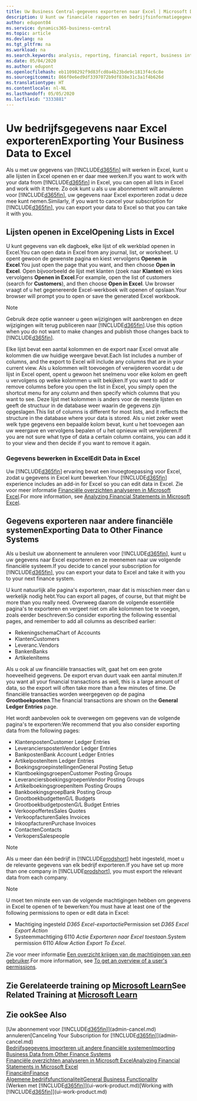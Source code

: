 ```yaml
---
title: Uw Business Central-gegevens exporteren naar Excel | Microsoft Docs
description: U kunt uw financiële rapporten en bedrijfsinformatiegegevens uit Business Central exporteren naar Excel of uw gegevens in Excel openen.
author: edupont04
ms.service: dynamics365-business-central
ms.topic: article
ms.devlang: na
ms.tgt_pltfrm: na
ms.workload: na
ms.search.keywords: analysis, reporting, financial report, business intelligence, BI, Excel
ms.date: 05/04/2020
ms.author: edupont
ms.openlocfilehash: eb11098292f9d83fcd0a4b23bde9c1813f4c6c8e
ms.sourcegitcommit: 866f0e6ed9df3397072b9df838e31c3a1f4b626d
ms.translationtype: HT
ms.contentlocale: nl-NL
ms.lasthandoff: 05/05/2020
ms.locfileid: "3333881"
---
```

# <a name="exporting-your-business-data-to-excel"></a><span data-ttu-id="a064b-103">Uw bedrijfsgegevens naar Excel exporteren</span><span class="sxs-lookup"><span data-stu-id="a064b-103">Exporting Your Business Data to Excel</span></span>
<span data-ttu-id="a064b-104">Als u met uw gegevens van [!INCLUDE[d365fin](includes/d365fin_md.md)] wilt werken in Excel, kunt u alle lijsten in Excel openen en er daar mee werken.</span><span class="sxs-lookup"><span data-stu-id="a064b-104">If you want to work with your data from [!INCLUDE[d365fin](includes/d365fin_md.md)] in Excel, you can open all lists in Excel and work with it there.</span></span> <span data-ttu-id="a064b-105">Zo ook kunt u als u uw abonnement wilt annuleren voor [!INCLUDE[d365fin](includes/d365fin_md.md)], uw gegevens naar Excel exporteren zodat u deze mee kunt nemen.</span><span class="sxs-lookup"><span data-stu-id="a064b-105">Similarly, if you want to cancel your subscription for [!INCLUDE[d365fin](includes/d365fin_md.md)], you can export your data to Excel so that you can take it with you.</span></span>

## <a name="opening-lists-in-excel"></a><span data-ttu-id="a064b-106">Lijsten openen in Excel</span><span class="sxs-lookup"><span data-stu-id="a064b-106">Opening Lists in Excel</span></span>
<span data-ttu-id="a064b-107">U kunt gegevens van elk dagboek, elke lijst of elk werkblad openen in Excel.</span><span class="sxs-lookup"><span data-stu-id="a064b-107">You can open data in Excel from any journal, list, or worksheet.</span></span> <span data-ttu-id="a064b-108">U opent gewoon de gewenste pagina en kiest vervolgens **Openen in Excel**.</span><span class="sxs-lookup"><span data-stu-id="a064b-108">You just open the page that you want, and then choose **Open in Excel**.</span></span> <span data-ttu-id="a064b-109">Open bijvoorbeeld de lijst met klanten (zoek naar **Klanten**) en kies vervolgens **Openen in Excel**.</span><span class="sxs-lookup"><span data-stu-id="a064b-109">For example, open the list of customers (search for **Customers**), and then choose **Open in Excel**.</span></span> <span data-ttu-id="a064b-110">Uw browser vraagt of u het gegenereerde Excel-werkboek wilt openen of opslaan.</span><span class="sxs-lookup"><span data-stu-id="a064b-110">Your browser will prompt you to open or save the generated Excel workbook.</span></span>  

> [!NOTE]
> <span data-ttu-id="a064b-111">Gebruik deze optie wanneer u geen wijzigingen wilt aanbrengen en deze wijzigingen wilt terug publiceren naar [!INCLUDE[d365fin](includes/d365fin_md.md)].</span><span class="sxs-lookup"><span data-stu-id="a064b-111">Use this option when you do not want to make changes and publish those changes back to [!INCLUDE[d365fin](includes/d365fin_md.md)].</span></span>  

<span data-ttu-id="a064b-112">Elke lijst bevat een aantal kolommen en de export naar Excel omvat alle kolommen die uw huidige weergave bevat.</span><span class="sxs-lookup"><span data-stu-id="a064b-112">Each list includes a number of columns, and the export to Excel will include any columns that are in your current view.</span></span> <span data-ttu-id="a064b-113">Als u kolommen wilt toevoegen of verwijderen voordat u de lijst in Excel opent, opent u gewoon het snelmenu voor elke kolom en geeft u vervolgens op welke kolommen u wilt bekijken.</span><span class="sxs-lookup"><span data-stu-id="a064b-113">If you want to add or remove columns before you open the list in Excel, you simply open the shortcut menu for any column and then specify which columns that you want to see.</span></span> <span data-ttu-id="a064b-114">Deze lijst met kolommen is anders voor de meeste lijsten en geeft de structuur in de database weer waarin de gegevens zijn opgeslagen.</span><span class="sxs-lookup"><span data-stu-id="a064b-114">This list of columns is different for most lists, and it reflects the structure in the database where your data is stored.</span></span> <span data-ttu-id="a064b-115">Als u niet zeker weet welk type gegevens een bepaalde kolom bevat, kunt u het toevoegen aan uw weergave en vervolgens bepalen of u het opnieuw wilt verwijderen.</span><span class="sxs-lookup"><span data-stu-id="a064b-115">If you are not sure what type of data a certain column contains, you can add it to your view and then decide if you want to remove it again.</span></span>  

### <a name="edit-data-in-excel"></a><span data-ttu-id="a064b-116">Gegevens bewerken in Excel</span><span class="sxs-lookup"><span data-stu-id="a064b-116">Edit Data in Excel</span></span>
<span data-ttu-id="a064b-117">Uw [!INCLUDE[d365fin](includes/d365fin_md.md)] ervaring bevat een invoegtoepassing voor Excel, zodat u gegevens in Excel kunt bewerken.</span><span class="sxs-lookup"><span data-stu-id="a064b-117">Your [!INCLUDE[d365fin](includes/d365fin_md.md)] experience includes an add-in for Excel so you can edit data in Excel.</span></span> <span data-ttu-id="a064b-118">Zie voor meer informatie [Financiële overzichten analyseren in Microsoft Excel](finance-analyze-excel.md).</span><span class="sxs-lookup"><span data-stu-id="a064b-118">For more information, see [Analyzing Financial Statements in Microsoft Excel](finance-analyze-excel.md).</span></span>  

## <a name="exporting-data-to-other-finance-systems"></a><span data-ttu-id="a064b-119">Gegevens exporteren naar andere financiële systemen</span><span class="sxs-lookup"><span data-stu-id="a064b-119">Exporting Data to Other Finance Systems</span></span>
<span data-ttu-id="a064b-120">Als u besluit uw abonnement te annuleren voor [!INCLUDE[d365fin](includes/d365fin_md.md)], kunt u uw gegevens naar Excel exporteren en ze meenemen naar uw volgende financiële systeem.</span><span class="sxs-lookup"><span data-stu-id="a064b-120">If you decide to cancel your subscription for [!INCLUDE[d365fin](includes/d365fin_md.md)], you can export your data to Excel and take it with you to your next finance system.</span></span>  

<span data-ttu-id="a064b-121">U kunt natuurlijk alle pagina's exporteren, maar dat is misschien meer dan u werkelijk nodig hebt.</span><span class="sxs-lookup"><span data-stu-id="a064b-121">You can export all pages, of course, but that might be more than you really need.</span></span> <span data-ttu-id="a064b-122">Overweeg daarom de volgende essentiële pagina's te exporteren en vergeet niet om alle kolommen toe te voegen, zoals eerder beschreven:</span><span class="sxs-lookup"><span data-stu-id="a064b-122">So consider exporting the following essential pages, and remember to add all columns as described earlier:</span></span>  

* <span data-ttu-id="a064b-123">Rekeningschema</span><span class="sxs-lookup"><span data-stu-id="a064b-123">Chart of Accounts</span></span>  
* <span data-ttu-id="a064b-124">Klanten</span><span class="sxs-lookup"><span data-stu-id="a064b-124">Customers</span></span>  
* <span data-ttu-id="a064b-125">Leveranc.</span><span class="sxs-lookup"><span data-stu-id="a064b-125">Vendors</span></span>  
* <span data-ttu-id="a064b-126">Banken</span><span class="sxs-lookup"><span data-stu-id="a064b-126">Banks</span></span>  
* <span data-ttu-id="a064b-127">Artikelen</span><span class="sxs-lookup"><span data-stu-id="a064b-127">Items</span></span>  

<span data-ttu-id="a064b-128">Als u ook al uw financiële transacties wilt, gaat het om een grote hoeveelheid gegevens. De export ervan duurt vaak een aantal minuten.</span><span class="sxs-lookup"><span data-stu-id="a064b-128">If you want all your financial transactions as well, this is a large amount of data, so the export will often take more than a few minutes of time.</span></span> <span data-ttu-id="a064b-129">De financiële transacties worden weergegeven op de pagina **Grootboekposten**.</span><span class="sxs-lookup"><span data-stu-id="a064b-129">The financial transactions are shown on the **General Ledger Entries** page.</span></span>  

<span data-ttu-id="a064b-130">Het wordt aanbevolen ook te overwegen om gegevens van de volgende pagina's te exporteren:</span><span class="sxs-lookup"><span data-stu-id="a064b-130">We recommend that you also consider exporting data from the following pages:</span></span>  

* <span data-ttu-id="a064b-131">Klantenposten</span><span class="sxs-lookup"><span data-stu-id="a064b-131">Customer Ledger Entries</span></span>  
* <span data-ttu-id="a064b-132">Leveranciersposten</span><span class="sxs-lookup"><span data-stu-id="a064b-132">Vendor Ledger Entries</span></span>  
* <span data-ttu-id="a064b-133">Bankposten</span><span class="sxs-lookup"><span data-stu-id="a064b-133">Bank Account Ledger Entries</span></span>  
* <span data-ttu-id="a064b-134">Artikelposten</span><span class="sxs-lookup"><span data-stu-id="a064b-134">Item Ledger Entries</span></span>  
* <span data-ttu-id="a064b-135">Boekingsgroepinstellingen</span><span class="sxs-lookup"><span data-stu-id="a064b-135">General Posting Setup</span></span>  
* <span data-ttu-id="a064b-136">Klantboekingsgroepen</span><span class="sxs-lookup"><span data-stu-id="a064b-136">Customer Posting Groups</span></span>  
* <span data-ttu-id="a064b-137">Leveranciersboekingsgroepen</span><span class="sxs-lookup"><span data-stu-id="a064b-137">Vendor Posting Groups</span></span>  
* <span data-ttu-id="a064b-138">Artikelboekingsgroepen</span><span class="sxs-lookup"><span data-stu-id="a064b-138">Item Posting Groups</span></span>  
* <span data-ttu-id="a064b-139">Bankboekingsgroep</span><span class="sxs-lookup"><span data-stu-id="a064b-139">Bank Posting Group</span></span>  
* <span data-ttu-id="a064b-140">Grootboekbudgetten</span><span class="sxs-lookup"><span data-stu-id="a064b-140">G/L Budgets</span></span>  
* <span data-ttu-id="a064b-141">Grootboekbudgetposten</span><span class="sxs-lookup"><span data-stu-id="a064b-141">G/L Budget Entries</span></span>  
* <span data-ttu-id="a064b-142">Verkoopoffertes</span><span class="sxs-lookup"><span data-stu-id="a064b-142">Sales Quotes</span></span>  
* <span data-ttu-id="a064b-143">Verkoopfacturen</span><span class="sxs-lookup"><span data-stu-id="a064b-143">Sales Invoices</span></span>  
* <span data-ttu-id="a064b-144">Inkoopfacturen</span><span class="sxs-lookup"><span data-stu-id="a064b-144">Purchase Invoices</span></span>  
* <span data-ttu-id="a064b-145">Contacten</span><span class="sxs-lookup"><span data-stu-id="a064b-145">Contacts</span></span>  
* <span data-ttu-id="a064b-146">Verkopers</span><span class="sxs-lookup"><span data-stu-id="a064b-146">Salespeople</span></span>  

> [!NOTE]  
> <span data-ttu-id="a064b-147">Als u meer dan één bedrijf in [!INCLUDE[prodshort](includes/prodshort.md)] hebt ingesteld, moet u de relevante gegevens van elk bedrijf exporteren.</span><span class="sxs-lookup"><span data-stu-id="a064b-147">If you have set up more than one company in [!INCLUDE[prodshort](includes/prodshort.md)], you must export the relevant data from each company.</span></span>

> [!NOTE]
> <span data-ttu-id="a064b-148">U moet ten minste een van de volgende machtigingen hebben om gegevens in Excel te openen of te bewerken:</span><span class="sxs-lookup"><span data-stu-id="a064b-148">You must have at least one of the following permissions to open or edit data in Excel:</span></span>
>    - <span data-ttu-id="a064b-149">Machtiging ingesteld *D365 Excel-exportactie*</span><span class="sxs-lookup"><span data-stu-id="a064b-149">Permission set *D365 Excel Export Action*</span></span>  
>    - <span data-ttu-id="a064b-150">Systeemmachtiging 6110 *Actie Exporteren naar Excel toestaan*.</span><span class="sxs-lookup"><span data-stu-id="a064b-150">System permission 6110 *Allow Action Export To Excel*.</span></span>  

<span data-ttu-id="a064b-151">Zie voor meer informatie [Een overzicht krijgen van de machtigingen van een gebruiker](ui-define-granular-permissions.md#to-get-an-overview-of-a-users-permissions).</span><span class="sxs-lookup"><span data-stu-id="a064b-151">For more information, see [To get an overview of a user's permissions](ui-define-granular-permissions.md#to-get-an-overview-of-a-users-permissions).</span></span>

## <a name="see-related-training-at-microsoft-learn"></a><span data-ttu-id="a064b-152">Zie Gerelateerde training op [Microsoft Learn](/learn/modules/configure-powerbi-excel-dynamics-365-business-central/index)</span><span class="sxs-lookup"><span data-stu-id="a064b-152">See Related Training at [Microsoft Learn](/learn/modules/configure-powerbi-excel-dynamics-365-business-central/index)</span></span>

## <a name="see-also"></a><span data-ttu-id="a064b-153">Zie ook</span><span class="sxs-lookup"><span data-stu-id="a064b-153">See Also</span></span>
<span data-ttu-id="a064b-154">[Uw abonnement voor [!INCLUDE[d365fin](includes/d365fin_md.md)]](admin-cancel.md) annuleren</span><span class="sxs-lookup"><span data-stu-id="a064b-154">[Canceling Your Subscription for [!INCLUDE[d365fin](includes/d365fin_md.md)]](admin-cancel.md)</span></span>  
[<span data-ttu-id="a064b-155">Bedrijfsgegevens importeren uit andere financiële systemen</span><span class="sxs-lookup"><span data-stu-id="a064b-155">Importing Business Data from Other Finance Systems</span></span>](across-import-data-configuration-packages.md)  
[<span data-ttu-id="a064b-156">Financiële overzichten analyseren in Microsoft Excel</span><span class="sxs-lookup"><span data-stu-id="a064b-156">Analyzing Financial Statements in Microsoft Excel</span></span>](finance-analyze-excel.md)  
[<span data-ttu-id="a064b-157">Financiën</span><span class="sxs-lookup"><span data-stu-id="a064b-157">Finance</span></span>](finance.md)  
[<span data-ttu-id="a064b-158">Algemene bedrijfsfunctionaliteit</span><span class="sxs-lookup"><span data-stu-id="a064b-158">General Business Functionality</span></span>](ui-across-business-areas.md)  
<span data-ttu-id="a064b-159">[Werken met [!INCLUDE[d365fin](includes/d365fin_md.md)]](ui-work-product.md)</span><span class="sxs-lookup"><span data-stu-id="a064b-159">[Working with [!INCLUDE[d365fin](includes/d365fin_md.md)]](ui-work-product.md)</span></span>  
